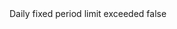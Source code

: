<?xml version="1.0" encoding="UTF-8"?>
<CustomMetadata xmlns="http://soap.sforce.com/2006/04/metadata">
    <label>Daily fixed period limit exceeded</label>
    <protected>false</protected>
</CustomMetadata>
